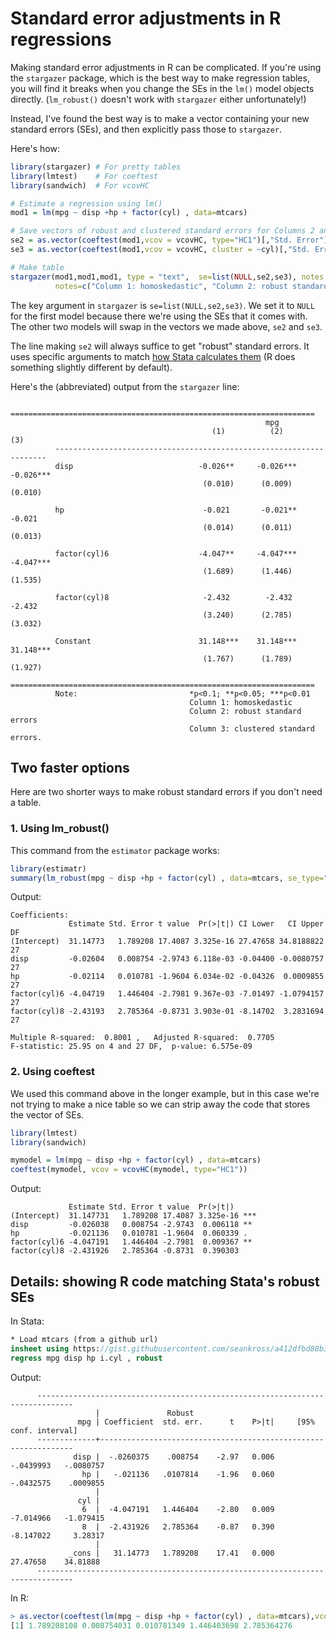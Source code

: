 # Standard error adjustments in R regressions # 

Making standard error adjustments in R can be complicated. If you're using the `stargazer` package, which is the best way to make regression tables, you will find it breaks when you change the SEs in the `lm()` model objects directly. (`lm_robust()` doesn't work with `stargazer` either unfortunately!)

Instead, I've found the best way is to make a vector containing your new standard errors (SEs), and then explicitly pass those to `stargazer`. 

Here's how:

```R
library(stargazer) # For pretty tables 
library(lmtest)    # For coeftest
library(sandwich)  # For vcovHC

# Estimate a regression using lm() 
mod1 = lm(mpg ~ disp +hp + factor(cyl) , data=mtcars)

# Save vectors of robust and clustered standard errors for Columns 2 and 3
se2 = as.vector(coeftest(mod1,vcov = vcovHC, type="HC1")[,"Std. Error"])     # Robust (Heteroskedasticity consistent) SEs
se3 = as.vector(coeftest(mod1,vcov = vcovHC, cluster = ~cyl)[,"Std. Error"]) # Cluster SEs at "cyl" level

# Make table
stargazer(mod1,mod1,mod1, type = "text",  se=list(NULL,se2,se3), notes.align = "l",
          notes=c("Column 1: homoskedastic", "Column 2: robust standard errors", "Column 3: clustered standard errors."))
```
The key argument in `stargazer` is `se=list(NULL,se2,se3)`. We set it to `NULL` for the first model because there we're using the SEs that it comes with. The other two models will swap in the vectors we made above, `se2` and `se3`. 

The line making `se2` will always suffice to get "robust" standard errors. It uses specific arguments to match [how Stata calculates them]([url](https://stats.stackexchange.com/questions/117052/replicating-statas-robust-option-in-r)) (R does something slightly different by default).

Here's the (abbreviated) output from the `stargazer` line:
```
          ====================================================================
                                                         mpg                  
                                             (1)          (2)          (3)    
          --------------------------------------------------------------------
          disp                            -0.026**     -0.026***    -0.026*** 
                                           (0.010)      (0.009)      (0.010)  

          hp                               -0.021       -0.021**     -0.021   
                                           (0.014)      (0.011)      (0.013)  

          factor(cyl)6                    -4.047**     -4.047***    -4.047*** 
                                           (1.689)      (1.446)      (1.535)  

          factor(cyl)8                     -2.432        -2.432      -2.432   
                                           (3.240)      (2.785)      (3.032)  

          Constant                        31.148***    31.148***    31.148*** 
                                           (1.767)      (1.789)      (1.927)  
          ====================================================================
          Note:                         *p<0.1; **p<0.05; ***p<0.01           
                                        Column 1: homoskedastic               
                                        Column 2: robust standard errors      
                                        Column 3: clustered standard errors. 
```
## Two faster options ## 

Here are two shorter ways to make robust standard errors if you don't need a table.

### 1. Using lm_robust() ###
This command from the `estimator` package works:
```R
library(estimatr)
summary(lm_robust(mpg ~ disp +hp + factor(cyl) , data=mtcars, se_type="HC1"))
```
Output:
```
Coefficients:
             Estimate Std. Error t value  Pr(>|t|) CI Lower   CI Upper DF
(Intercept)  31.14773   1.789208 17.4087 3.325e-16 27.47658 34.8188822 27
disp         -0.02604   0.008754 -2.9743 6.118e-03 -0.04400 -0.0080757 27
hp           -0.02114   0.010781 -1.9604 6.034e-02 -0.04326  0.0009855 27
factor(cyl)6 -4.04719   1.446404 -2.7981 9.367e-03 -7.01497 -1.0794157 27
factor(cyl)8 -2.43193   2.785364 -0.8731 3.903e-01 -8.14702  3.2831694 27

Multiple R-squared:  0.8001 ,	Adjusted R-squared:  0.7705 
F-statistic: 25.95 on 4 and 27 DF,  p-value: 6.575e-09
```
### 2. Using coeftest ###
We used this command above in the longer example, but in this case we're not trying to make a nice table so we can strip away the code that stores the vector of SEs.
```R
library(lmtest)
library(sandwich)

mymodel = lm(mpg ~ disp +hp + factor(cyl) , data=mtcars)
coeftest(mymodel, vcov = vcovHC(mymodel, type="HC1"))
```
Output:
```
             Estimate Std. Error t value  Pr(>|t|)    
(Intercept)  31.147731   1.789208 17.4087 3.325e-16 ***
disp         -0.026038   0.008754 -2.9743  0.006118 ** 
hp           -0.021136   0.010781 -1.9604  0.060339 .  
factor(cyl)6 -4.047191   1.446404 -2.7981  0.009367 ** 
factor(cyl)8 -2.431926   2.785364 -0.8731  0.390303    
```

## Details: showing R code matching Stata's robust SEs ##

In Stata:
```Stata
* Load mtcars (from a github url)
insheet using https://gist.githubusercontent.com/seankross/a412dfbd88b3db70b74b/raw/5f23f993cd87c283ce766e7ac6b329ee7cc2e1d1/mtcars.csv
regress mpg disp hp i.cyl , robust
```
Output: 

          ------------------------------------------------------------------------------
                       |               Robust
                   mpg | Coefficient  std. err.      t    P>|t|     [95% conf. interval]
          -------------+----------------------------------------------------------------
                  disp |  -.0260375    .008754    -2.97   0.006    -.0439993   -.0080757
                    hp |   -.021136   .0107814    -1.96   0.060    -.0432575    .0009855
                       |
                   cyl |
                    6  |  -4.047191   1.446404    -2.80   0.009    -7.014966   -1.079415
                    8  |  -2.431926   2.785364    -0.87   0.390    -8.147022     3.28317
                       |
                 _cons |   31.14773   1.789208    17.41   0.000     27.47658    34.81888
          ------------------------------------------------------------------------------
In R:
```R
> as.vector(coeftest(lm(mpg ~ disp +hp + factor(cyl) , data=mtcars),vcov = vcovHC, type="HC1")[,"Std. Error"])
[1] 1.789208108 0.008754031 0.010781349 1.446403698 2.785364276
```
